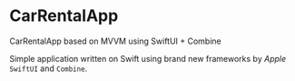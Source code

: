 # CarRentalApp
CarRentalApp based on MVVM using SwiftUI + Combine

Simple application written on Swift using brand new frameworks by *Apple* `SwiftUI` and `Combine`.
